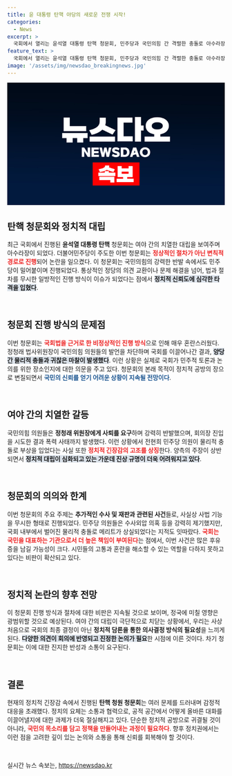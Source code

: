 ```yaml
---
title: 윤 대통령 탄핵 야당의 새로운 전쟁 시작!
categories:
  - News
excerpt: >
  국회에서 열리는 윤석열 대통령 탄핵 청문회, 민주당과 국민의힘 간 격렬한 충돌로 아수라장이 된 현장! 양측의 치열한 논쟁과 물리적 충돌 속에서, 탄핵 이슈가 커져가고 있다. 궁금한 순간을 놓치지 마세요!
feature_text: >
  국회에서 열리는 윤석열 대통령 탄핵 청문회, 민주당과 국민의힘 간 격렬한 충돌로 아수라장이 된 현장! 양측의 치열한 논쟁과 물리적 충돌 속에서, 탄핵 이슈가 커져가고 있다. 궁금한 순간을 놓치지 마세요!
image: '/assets/img/newsdao_breakingnews.jpg'
---
```


<p><img src="/assets/img/newsdao_breakingnews.jpg" alt="koreaapp 속보" /></p>

<h2 data-ke-size="size26">탄핵 청문회와 정치적 대립</h2>

<p data-ke-size="size16">최근 국회에서 진행된 <b>윤석열 대통령 탄핵</b> 청문회는 여야 간의 치열한 대립을 보여주며 아수라장이 되었다. 더불어민주당이 주도한 이번 청문회는 <b><span style="color: #ee2323;">정상적인 절차가 아닌 변칙적 경로로 진행</span></b>되어 논란을 일으켰다. 이 청문회는 국민의힘의 강력한 반발 속에서도 민주당이 밀어붙이며 진행되었다. 통상적인 정당의 의견 교환이나 문제 해결을 넘어, 법과 절차를 무시한 일방적인 진행 방식이 이슈가 되었다는 점에서 <b><span style="background-color: #21538527;">정치적 신뢰도에 심각한 타격을 입혔다</span></b>.</p>

<p data-ke-size="size16">&nbsp;</p>

<h2 data-ke-size="size26">청문회 진행 방식의 문제점</h2>

<p data-ke-size="size16">이번 청문회는 <b><span style="color: #ee2323;">국회법을 근거로 한 비정상적인 진행 방식</span></b>으로 인해 매우 혼란스러웠다. 정청래 법사위원장이 국민의힘 의원들의 발언을 차단하며 국회를 이끌어나간 결과, <b><span style="background-color: #21538527;">양당 간 물리적 충돌과 귀찮은 마찰이 발생했다</span></b>. 이런 상황은 실제로 국회가 민주적 토론과 논의를 위한 장소인지에 대한 의문을 주고 있다. 청문회의 본래 목적이 정치적 공방의 장으로 변질되면서 <b><span style="color: #1a5490;">국민의 신뢰를 얻기 어려운 상황이 지속될 전망이다</span></b>.</p>

<p data-ke-size="size16">&nbsp;</p>

<h2 data-ke-size="size26">여야 간의 치열한 갈등</h2>

<p data-ke-size="size16">국민의힘 의원들은 <b>정청래 위원장에게 사퇴를 요구</b>하며 강력히 반발했으며, 회의장 진입을 시도한 결과 폭력 사태까지 발생했다. 이런 상황에서 전현희 민주당 의원이 물리적 충돌로 부상을 입었다는 사실 또한 <b><span style="color: #ee2323;">정치적 긴장감의 고조를 상징</span></b>한다. 양측의 주장이 상반되면서 <b><span style="background-color: #21538527;">정치적 대립이 심화되고 있는 가운데 진상 규명이 더욱 어려워지고 있다</span></b>.</p>

<p data-ke-size="size16">&nbsp;</p>

<h2 data-ke-size="size26">청문회의 의의와 한계</h2>

<p data-ke-size="size16">이번 청문회의 주요 주제는 <b>추가적인 수사 및 재판과 관련된 사건</b>들로, 사실상 사법 기능을 무시한 형태로 진행되었다. 민주당 의원들은 수사외압 의혹 등을 강력히 제기했지만, 국회 내부에서 벌어진 물리적 충돌로 메리트가 상실되었다는 지적도 잇따랐다. <b><span style="color: #ee2323;">국회는 국민을 대표하는 기관으로서 더 높은 책임이 부여된다</span></b>는 점에서, 이번 사건은 많은 후유증을 남길 가능성이 크다. 시민들의 고통과 혼란을 해소할 수 있는 역할을 다하지 못하고 있다는 비판이 확산되고 있다.</p>

<p data-ke-size="size16">&nbsp;</p>

<h2 data-ke-size="size26">정치적 논란의 향후 전망</h2>

<p data-ke-size="size16">이 청문회 진행 방식과 절차에 대한 비판은 지속될 것으로 보이며, 정국에 미칠 영향은 광범위할 것으로 예상된다. 여야 간의 대립이 극단적으로 치닫는 상황에서, 우리는 사상 처음으로 국회의 최종 결정이 아닌 <b>정치적 담론을 통한 의사결정 방식의 필요성</b>을 느끼게 된다. <b><span style="background-color: #21538527;">다양한 의견이 회의에 반영되고 진정한 논의가 필요</span></b>한 시점에 이른 것이다. 차기 청문회는 이에 대한 진지한 반성과 소통이 요구된다.</p>

<p data-ke-size="size16">&nbsp;</p>

<h2 data-ke-size="size26">결론</h2>

<p data-ke-size="size16">현재의 정치적 긴장감 속에서 진행된 <b>탄핵 청원 청문회</b>는 여러 문제를 드러내며 감정적 대응을 초래했다. 정치의 요체는 소통과 협력으로, 공적 공간에서 어떻게 올바른 대화를 이끌어낼지에 대한 과제가 더욱 절실해지고 있다. 단순한 정치적 공방으로 귀결될 것이 아니라, <b><span style="color: #ee2323;">국민의 목소리를 담고 정책을 만들어내는 과정이 필요하다</span></b>. 향후 정치권에서는 이런 점을 고려한 깊이 있는 논의와 소통을 통해 신뢰를 회복해야 할 것이다.</p>

<p data-ke-size="size16">&nbsp;</p>
실시간 뉴스 속보는, <a href="https://newsdao.kr" rel="dofollow">https://newsdao.kr</a>


